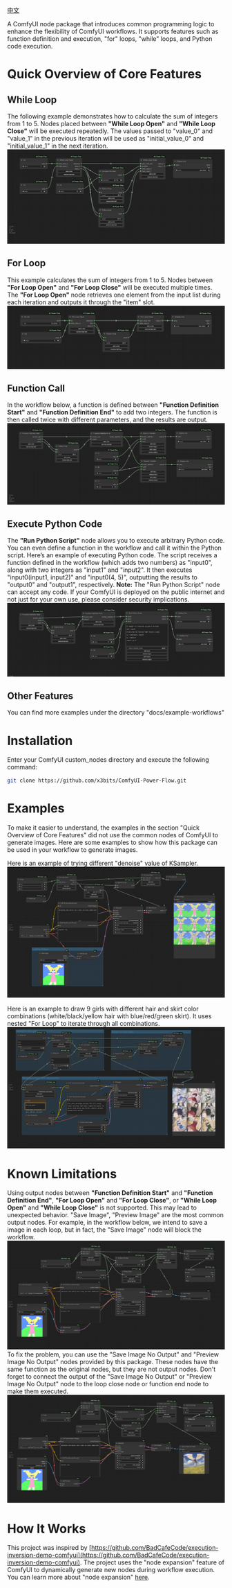 [中文](./docs/README_CN.md)

A ComfyUI node package that introduces common programming logic to enhance the flexibility of ComfyUI workflows. It supports features such as function definition and execution, "for" loops, "while" loops, and Python code execution.

# Quick Overview of Core Features
## While Loop
The following example demonstrates how to calculate the sum of integers from 1 to 5. Nodes placed between **"While Loop Open"** and **"While Loop Close"** will be executed repeatedly. The values passed to "value_0" and "value_1" in the previous iteration will be used as "initial_value_0" and "initial_value_1" in the next iteration.
![while loop](./docs/example-workflows/while-loop.png)

## For Loop
This example calculates the sum of integers from 1 to 5. Nodes between **"For Loop Open"** and **"For Loop Close"** will be executed multiple times. The **"For Loop Open"** node retrieves one element from the input list during each iteration and outputs it through the "item" slot.
![for loop](./docs/example-workflows/for-loop.png)

## Function Call
In the workflow below, a function is defined between **"Function Definition Start"** and **"Function Definition End"** to add two integers. The function is then called twice with different parameters, and the results are output.
![execute function](./docs/example-workflows/execute-function.png)

## Execute Python Code
The **"Run Python Script"** node allows you to execute arbitrary Python code. You can even define a function in the workflow and call it within the Python script.
Here’s an example of executing Python code. The script receives a function defined in the workflow (which adds two numbers) as "input0", along with two integers as "input1" and "input2". It then executes "input0(input1, input2)" and "input0(4, 5)", outputting the results to "output0" and "output1", respectively.
**Note:** The "Run Python Script" node can accept any code. If your ComfyUI is deployed on the public internet and not just for your own use, please consider security implications.
![python script](./docs/example-workflows/python-script.png)

## Other Features
You can find more examples under the directory "docs/example-workflows"

# Installation
Enter your ComfyUI custom_nodes directory and execute the following command:
```bash
git clone https://github.com/x3bits/ComfyUI-Power-Flow.git
```

# Examples
To make it easier to understand, the examples in the section "Quick Overview of Core Features" did not use the common nodes of ComfyUI to generate images. Here are some examples to show how this package can be used in your workflow to generate images.

Here is an example of trying different "denoise" value of KSampler.
![iterate denoise value](./docs/example-workflows/iterate-denoise-value.png)

Here is an example to draw 9 girls with different hair and skirt color combinations (white/black/yellow hair with blue/red/green skirt). It uses nested "For Loop" to iterate through all combinations.
![nested prompt loop](./docs/example-workflows/nested-prompt-loop.png)


# Known Limitations
Using output nodes between **"Function Definition Start"** and **"Function Definition End"**, **"For Loop Open"** and **"For Loop Close"**, or **"While Loop Open"** and **"While Loop Close"** is not supported. This may lead to unexpected behavior.
"Save Image", "Preview Image" are the most common output nodes. For example, in the workflow below, we intend to save a image in each loop, but in fact, the "Save Image" node will block the workflow.
![output node is not supported](./docs/example-workflows/output-node-is-not-supported.png)
To fix the problem, you can use the "Save Image No Output" and "Preview Image No Output" nodes provided by this package. These nodes have the same function as the original nodes, but they are not output nodes. Don't forget to connect the output of the "Save Image No Output" or "Preview Image No Output" node to the loop close node or function end node to make them executed.
![fix output node problem](./docs/example-workflows/fix-output-node-problem.png)


# How It Works
This project was inspired by [https://github.com/BadCafeCode/execution-inversion-demo-comfyui](https://github.com/BadCafeCode/execution-inversion-demo-comfyui). The project uses the "node expansion" feature of ComfyUI to dynamically generate new nodes during workflow execution. You can learn more about "node expansion" [here](https://docs.comfy.org/essentials/custom_node_expansion).